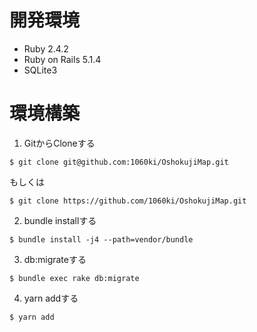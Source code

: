 # 開発環境
- Ruby 2.4.2
- Ruby on Rails 5.1.4
- SQLite3

# 環境構築
1. GitからCloneする

```
$ git clone git@github.com:1060ki/OshokujiMap.git
```

もしくは

```
$ git clone https://github.com/1060ki/OshokujiMap.git
```

2. bundle installする

```
$ bundle install -j4 --path=vendor/bundle
```

3. db:migrateする

```
$ bundle exec rake db:migrate
```

4. yarn addする

```
$ yarn add
```